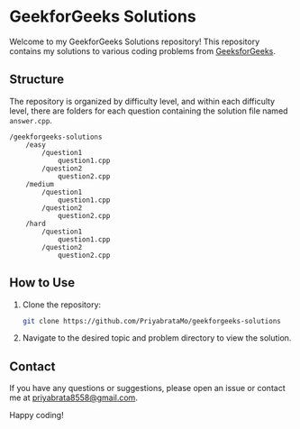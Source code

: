 # GeekforGeeks Solutions

Welcome to my GeekforGeeks Solutions repository! This repository contains my solutions to various coding problems from [GeeksforGeeks](https://www.geeksforgeeks.org/).

## Structure

The repository is organized by difficulty level, and within each difficulty level, there are folders for each question containing the solution file named `answer.cpp`.

```
/geekforgeeks-solutions
    /easy
        /question1
            question1.cpp
        /question2
            question2.cpp
    /medium
        /question1
            question1.cpp
        /question2
            question2.cpp
    /hard
        /question1
            question1.cpp
        /question2
            question2.cpp
```

## How to Use

1. Clone the repository:
    ```sh
    git clone https://github.com/PriyabrataMo/geekforgeeks-solutions
    ```
2. Navigate to the desired topic and problem directory to view the solution.

## Contact

If you have any questions or suggestions, please open an issue or contact me at priyabrata8558@gmail.com.

Happy coding!
